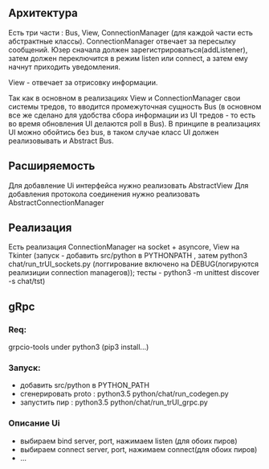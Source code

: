 ## Архитектура

Ecть три части : Bus, View, ConnectionManager (для каждой части есть абстрактные классы).
ConnectionManager отвечает за пересылку сообщений. Юзер сначала должен зарегистрироваться(addListener), затем должен переключится в режим listen или
connect, а затем ему начнут приходить уведомления.

View - отвечает за отрисовку информации.

Так как в основном в реализациях View и ConnectionManager свои системы тредов, то вводится промежуточная 
сущность Bus (в основном все же сделано для удобства сбора информации из UI тредов - то есть во время обновления UI делаются poll в Bus).
В принципе в реализациях UI можно обойтись без bus, в таком случае класс UI должен реализовывать и Abstract Bus.

## Расширяемость 
Для добавление Ui интерфейса нужно реализовать AbstractView
Для добавления протокола соединения нужно реализовать AbstractConnectionManager

## Реализация

Есть реализация ConnectionManager на socket + asyncore, View на Tkinter (запуск - добавить src/python в PYTHONPATH , затем python3 chat/run_trUI_sockets.py (логгирование включено на DEBUG(логируются реализиции connection managerов)); тесты - python3 -m unittest discover -s chat/tst)

## gRpc

### Req:

grpcio-tools under python3 (pip3 install...)

### Запуск:

 - добавить src/python в PYTHON_PATH
 - сгенерировать proto : python3.5 python/chat/run_codegen.py
 - запустить пир : python3.5  python/chat/run_trUI_grpc.py
 
### Описание Ui

 - выбираем bind server, port, нажимаем listen (для обоих пиров)
 - выбираем connect server, port, нажимаем connect(для обоих пиров)
 - ...
 

